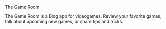 The Game Room

The Game Room is a Blog app for videogames. Review your favorite games, talk about upcoming new games, or share tips and tricks.